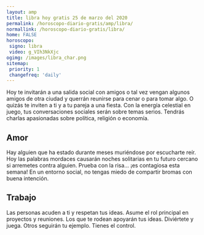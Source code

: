 ```yaml
---
layout: amp
title: libra hoy gratis 25 de marzo del 2020 
permalink: /horoscopo-diario-gratis/amp/libra/
normallink: /horoscopo-diario-gratis/libra/
home: FALSE
horoscopo:
 signo: libra
 video: g_VIh3NkXjc
ogimg: /images/libra_char.png
sitemap:
 priority: 1
 changefreq: 'daily'
---
```



Hoy te invitarán a una salida social con amigos o tal vez vengan algunos amigos de otra ciudad y querrán reunirse para cenar o para tomar algo. O quizás te inviten a ti y a tu pareja a una fiesta. Con la energía celestial en juego, tus conversaciones sociales serán sobre temas serios. Tendrás charlas apasionadas sobre política, religión o economía.

## Amor

Hay alguien que ha estado durante meses muriéndose por escucharte reír. Hoy las palabras mordaces causarán noches solitarias en tu futuro cercano si arremetes contra alguien. Prueba con la risa... ¡es contagiosa esta semana! En un entorno social, no tengas miedo de compartir bromas con buena intención.

## Trabajo

Las personas acuden a ti y respetan tus ideas. Asume el rol principal en proyectos y reuniones. Los que te rodean apoyarán tus ideas. Diviértete y juega. Otros seguirán tu ejemplo. Tienes el control.